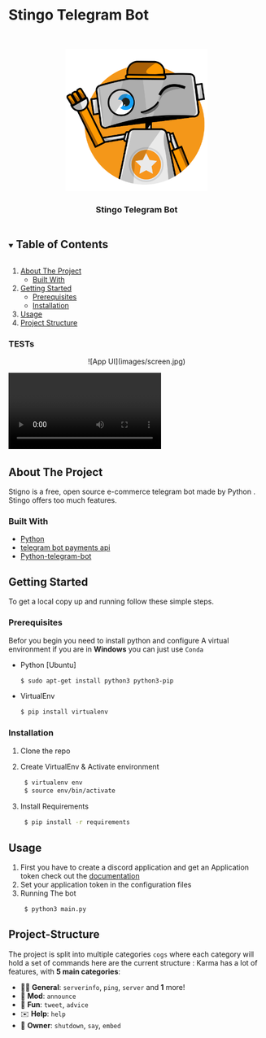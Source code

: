 # Stingo Telegram Bot


<br />
<p align="center">
  <a href="https://github.com/abdelghanimeliani/hackthebot">
    <img src="images/bot.png" alt="stingo" width="280" height="280" >
  </a>

  <h3 align="center">Stingo Telegram Bot</h3>

<details open="open">
  <summary><h2 style="display: inline-block">Table of Contents</h2></summary>
  <ol>
    <li>
      <a href="#about-the-project">About The Project</a>
      <ul>
        <li><a href="#built-with">Built With</a></li>
      </ul>
    </li>
    <li>
      <a href="#getting-started">Getting Started</a>
      <ul>
        <li><a href="#prerequisites">Prerequisites</a></li>
        <li><a href="#installation">Installation</a></li>
      </ul>
    </li>
    <li><a href="#usage">Usage</a></li>
    <li><a href="#project-structure">Project Structure</a></li>

  </ol>
</details>

### TESTs
<p align="center">
  ![App UI](images/screen.jpg)

![Demo](images/vid.MP4)
  </a>

<!-- ABOUT THE PROJECT -->
## About The Project
Stigno is a free, open source e-commerce telegram bot made by Python . Stingo offers too much features. 

### Built With

* [Python](https://www.python.org/)
* [telegram bot payments api](https://core.telegram.org/bots/payments)
* [Python-telegram-bot](https://core.telegram.org/bots/)

## Getting Started

To get a local copy up and running follow these simple steps.

### Prerequisites

Befor you begin you need to install python and configure A virtual environment if you are in **Windows** you can just use `Conda` 
* Python [Ubuntu]
  ```sh
  $ sudo apt-get install python3 python3-pip
  ```
* VirtualEnv 
  ```sh
  $ pip install virtualenv
  ```

### Installation

1. Clone the repo 

2. Create VirtualEnv & Activate environment
   ```sh
    $ virtualenv env 
    $ source env/bin/activate
   ```
3. Install Requirements
   ```sh
    $ pip install -r requirements
   ```

<!-- USAGE EXAMPLES -->
## Usage

1. First you have to create a discord application and get an Application token check out the [documentation](https://discord.com/developers/docs/intro)
2. Set your application token in the configuration files  
3. Running The bot
   ```sh
    $ python3 main.py
   ```



<!-- PROJECT STRUCTURE -->
## Project-Structure
The project is split into multiple categories `cogs` where each category will hold a set of commands here are the current structure :
Karma has a lot of features, with **5 main categories**:


*   👩‍💼 **General**: `serverinfo`, `ping`, `server` and **1** more! 
*   🤖 **Mod**: `announce` 
*   👻 **Fun**: `tweet`, `advice`
*   ✉️ **Help**: `help`
*   👑 **Owner**: `shutdown`, `say`, `embed`




